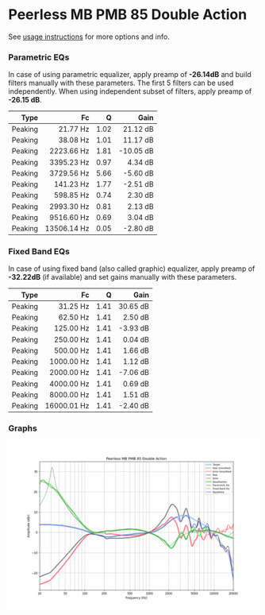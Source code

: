# Peerless MB PMB 85 Double Action
See [usage instructions](https://github.com/jaakkopasanen/AutoEq#usage) for more options and info.

### Parametric EQs
In case of using parametric equalizer, apply preamp of **-26.14dB** and build filters manually
with these parameters. The first 5 filters can be used independently.
When using independent subset of filters, apply preamp of **-26.15 dB**.

| Type    | Fc          |    Q | Gain      |
|--------:|------------:|-----:|----------:|
| Peaking | 21.77 Hz    | 1.02 | 21.12 dB  |
| Peaking | 38.08 Hz    | 1.01 | 11.17 dB  |
| Peaking | 2223.66 Hz  | 1.81 | -10.05 dB |
| Peaking | 3395.23 Hz  | 0.97 | 4.34 dB   |
| Peaking | 3729.56 Hz  | 5.66 | -5.60 dB  |
| Peaking | 141.23 Hz   | 1.77 | -2.51 dB  |
| Peaking | 598.85 Hz   | 0.74 | 2.30 dB   |
| Peaking | 2993.30 Hz  | 0.81 | 2.13 dB   |
| Peaking | 9516.60 Hz  | 0.69 | 3.04 dB   |
| Peaking | 13506.14 Hz | 0.05 | -2.80 dB  |

### Fixed Band EQs
In case of using fixed band (also called graphic) equalizer, apply preamp of **-32.22dB**
(if available) and set gains manually with these parameters.

| Type    | Fc          |    Q | Gain     |
|--------:|------------:|-----:|---------:|
| Peaking | 31.25 Hz    | 1.41 | 30.65 dB |
| Peaking | 62.50 Hz    | 1.41 | 2.50 dB  |
| Peaking | 125.00 Hz   | 1.41 | -3.93 dB |
| Peaking | 250.00 Hz   | 1.41 | 0.04 dB  |
| Peaking | 500.00 Hz   | 1.41 | 1.66 dB  |
| Peaking | 1000.00 Hz  | 1.41 | 1.12 dB  |
| Peaking | 2000.00 Hz  | 1.41 | -7.06 dB |
| Peaking | 4000.00 Hz  | 1.41 | 0.69 dB  |
| Peaking | 8000.00 Hz  | 1.41 | 1.51 dB  |
| Peaking | 16000.01 Hz | 1.41 | -2.40 dB |

### Graphs
![](./Peerless%20MB%20PMB%2085%20Double%20Action.png)